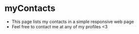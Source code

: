 # myContacts

- This page lists my contacts in a simple responsive web page
- Feel free to contact me at any of my profiles <3
